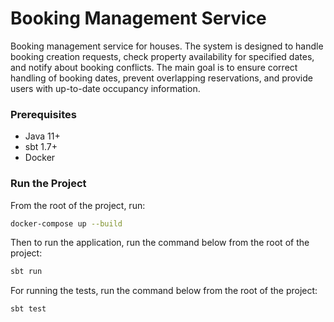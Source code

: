 # Booking Management Service

Booking management service for houses. The system is designed to handle booking creation requests, check property availability for specified dates, and notify about booking conflicts. The main goal is to ensure correct handling of booking dates, prevent overlapping reservations, and provide users with up-to-date occupancy information.

### Prerequisites

- Java 11+
- sbt 1.7+
- Docker

### Run the Project

From the root of the project, run:

```bash
docker-compose up --build
```

Then to run the application, run the command below from the root of the project:

```bash
sbt run
```

For running the tests, run the command below from the root of the project:

```bash
sbt test
```
